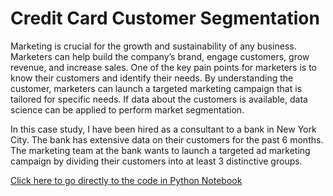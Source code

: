 # Credit Card Customer Segmentation

Marketing is crucial for the growth and sustainability of any business.
Marketers can help build the company’s brand, engage customers, grow revenue, and increase sales.
One of the key pain points for marketers is to know their customers and identify their needs.
By understanding the customer, marketers can launch a targeted marketing campaign that is tailored for specific needs.
If data about the customers is available, data science can be applied to perform market segmentation. 

In this case study, I have been hired as a consultant to a bank in New York City. 
The bank has extensive data on their customers for the past 6 months. 
The marketing team at the bank wants to launch a targeted ad marketing campaign by dividing their customers into at least 3 distinctive groups.

[Click here to go directly to the code in Python Notebook](https://github.com/data-z/PortfolioProjects/blob/212ec2b7c92ae05b8dc445b558f30b0cff671d79/Sales%20%26%20Marketing%20Analytics/Marketing%20Department/Marketing_Department.ipynb)
